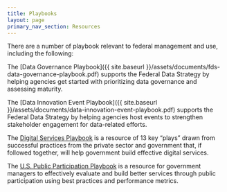 ```yaml
---
title: Playbooks
layout: page
primary_nav_section: Resources
---
```


There are a number of playbook relevant to federal
management and use, including the following:

The [Data Governance Playbook]({{ site.baseurl }}/assets/documents/fds-data-governance-playbook.pdf) supports the Federal Data Strategy by helping agencies get started with prioritizing data governance and assessing maturity. 

The [Data Innovation Event Playbook]({{ site.baseurl }}/assets/documents/data-innovation-event-playbook.pdf) supports the Federal Data Strategy by helping agencies host events to strengthen stakeholder engagement for data-related efforts.

The [Digital Services Playbook](https://playbook.cio.gov/) is a resource of 13 key “plays” drawn from successful practices from the private sector and government that, if followed together, will help government build effective digital services.

The [U.S. Public Participation Playbook](https://participation.usa.gov/) is a resource for government managers
to effectively evaluate and build better services through public participation
using best practices and performance metrics.



